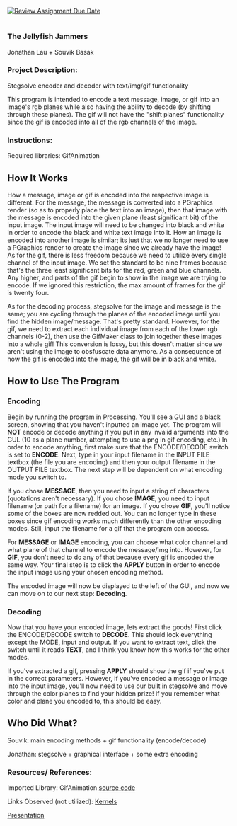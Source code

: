 [![Review Assignment Due Date](https://classroom.github.com/assets/deadline-readme-button-22041afd0340ce965d47ae6ef1cefeee28c7c493a6346c4f15d667ab976d596c.svg)](https://classroom.github.com/a/am3xLbu5)
# 
 
### The Jellyfish Jammers

Jonathan Lau + Souvik Basak
       
### Project Description:

Stegsolve encoder and decoder with text/img/gif functionality

This program is intended to encode a text message, image, or gif into an image's rgb planes while also having the ability to decode (by shifting through these planes). The gif will not have the "shift planes" functionality since the gif is encoded into all of the rgb channels of the image.

### Instructions:

Required libraries: GifAnimation

## How It Works

How a message, image or gif is encoded into the respective image is different. For the message, the message is converted into a PGraphics render (so as to properly place the text into an image), then that image with the message is encoded into the given plane (least significant bit) of the input image. The input image will need to be changed into black and white in order to encode the black and white text image into it. How an image is encoded into another image is similar; its just that we no longer need to use a PGraphics render to create the image since we already have the image! As for the gif, there is less freedom because we need to utilize every single channel of the input image. We set the standard to be nine frames because that's the three least significant bits for the red, green and blue channels. Any higher, and parts of
the gif begin to show in the image we are trying to encode. If we ignored this restriction, the max amount of frames for the gif is twenty four. 

As for the decoding process, stegsolve for the image and message is the same; you are cycling through the planes of the encoded image until you find the hidden image/message. That's pretty standard. However, for the gif, we need to extract each individual image from each of the lower rgb channels (0-2), then use the GifMaker class to join together these images into a whole gif! This conversion is lossy, but this doesn't matter since we aren't using the image to obsfuscate data anymore. As a consequence of how the gif is encoded into the image, the gif will be in black and white.

## How to Use The Program

### Encoding
Begin by running the program in Processing. You'll see a GUI and a black screen, showing that you haven't inputted an image yet. The program will **NOT** encode or decode anything if you put in any invalid arguments into the GUI. (10 as a plane number, attempting to use a png in gif encoding, etc.) In order to encode anything, first make sure that the ENCODE/DECODE switch is set to **ENCODE**. Next, type in your input filename in the INPUT FILE textbox (the file you are encoding) and then your output filename in the OUTPUT FILE textbox. The next step will be dependent on what encoding mode you switch to.

If you chose **MESSAGE**, then you need to input a string of characters (quotations aren't necessary). If you chose **IMAGE**, you need to input filename (or path for a filename) for an image. If you chose **GIF**, you'll notice some of the boxes are now redded out. You can no longer type in these boxes since gif encoding works much differently than the other encoding modes. Still, input the filename for a gif that the program can access.

For **MESSAGE** or **IMAGE** encoding, you can choose what color channel and what plane of that channel to encode the message/img into. However, for **GIF**, you don't need to do any of that because every gif is encoded the same way. Your final step is to click the **APPLY** button in order to encode the input image using your chosen encoding method. 

The encoded image will now be displayed to the left of the GUI, and now we can move on to our next step: **Decoding**.

### Decoding 
Now that you have your encoded image, lets extract the goods! First click the ENCODE/DECODE switch to **DECODE**. This should lock everything except the MODE, input and output. If you want to extract text, click the switch until it reads **TEXT**, and I think you know how this works for the other modes. 

If you've extracted a gif, pressing **APPLY** should show the gif if you've put in the correct parameters. However, if you've encoded a message or image into the input image, you'll now need to use our built in stegsolve and move through the color planes to find your hidden prize! If you remember what color and plane you encoded to, this should be easy.

## Who Did What?

Souvik: main encoding methods + gif functionality (encode/decode)

Jonathan: stegsolve + graphical interface + some extra encoding

### Resources/ References:
Imported Library: GifAnimation [source code](https://github.com/extrapixel/gif-animation)

Links Observed (not utilized): [Kernels](https://docs.gimp.org/2.8/en/plug-in-convmatrix.html)

[Presentation](https://drive.google.com/drive/u/0/folders/17qx8HXwiSukRT50jA3MYGXDo_amH-uux)

